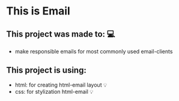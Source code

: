# This is Email

## This project was made to: 💻
- make responsible emails for most commonly used email-clients

## This project is using:
- html: for creating html-email layout 💡
- css: for stylization html-email 💡
